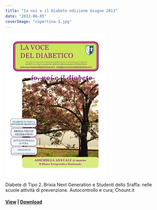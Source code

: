 ```yaml
---
title: "Io noi e il Diabete edizione Giugno 2013"
date: "2013-06-05"
coverImage: "copertina-1.jpg"
---
```


![](images/copertina-1.jpg)

Diabete di Tipo 2. Brixia Next Generation e Studenti dello Sraffa: nelle scuole attività di prevenzione. Autocontrollo e cura; Chount.it

#### [View](http://198.211.122.197/diabetwp/wordpress/wp-content/uploads/2019/11/La-Voce-Giugno-2013.pdf) | [Download](http://198.211.122.197/diabetwp/wordpress/wp-content/uploads/2019/11/La-Voce-Giugno-2013.pdf)